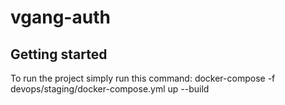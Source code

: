 # vgang-auth



## Getting started

To run the project simply run this command: docker-compose -f devops/staging/docker-compose.yml up --build